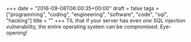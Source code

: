 +++
date = "2016-09-08T06:00:35+00:00"
draft = false
tags = ["programming", "coding", "engineering", "software", "code", "sql", "hacking"]
title = ""
+++
TIL that if your server has even *one* SQL injection vulnerability, the entire operating system can be compromised. Eye-opening!